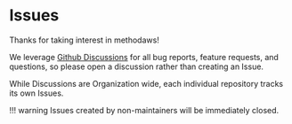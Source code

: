 # Issues

Thanks for taking interest in methodaws!

We leverage [Github Discussions](./discussions.md) for all bug reports, feature requests, and questions, so please open a discussion rather than creating an Issue.

While Discussions are Organization wide, each individual repository tracks its own Issues.

!!! warning Issues created by non-maintainers will be immediately closed.

